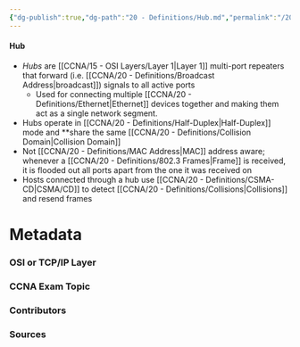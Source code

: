 ```yaml
---
{"dg-publish":true,"dg-path":"20 - Definitions/Hub.md","permalink":"/20-definitions/hub/","tags":["defs_ccna"]}
---
```


#### Hub
- *Hubs* are [[CCNA/15 - OSI Layers/Layer 1\|Layer 1]] multi-port repeaters that forward (i.e. [[CCNA/20 - Definitions/Broadcast Address\|broadcast]]) signals to all active ports
	- Used for connecting multiple [[CCNA/20 - Definitions/Ethernet\|Ethernet]] devices together and making them act as a single network segment.
- Hubs operate in [[CCNA/20 - Definitions/Half-Duplex\|Half-Duplex]] mode and **share the same [[CCNA/20 - Definitions/Collision Domain\|Collision Domain]]
- Not [[CCNA/20 - Definitions/MAC Address\|MAC]] address aware; whenever a [[CCNA/20 - Definitions/802.3 Frames\|Frame]] is received, it is flooded out all ports apart from the one it was received on
- Hosts connected through a hub use [[CCNA/20 - Definitions/CSMA-CD\|CSMA/CD]] to detect [[CCNA/20 - Definitions/Collisions\|Collisions]] and resend frames

# Metadata
### OSI or TCP/IP Layer

### CCNA Exam Topic

### Contributors

### Sources

